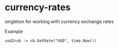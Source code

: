# currency-rates
singleton for working with currency exchange rates

Example
```golang
usd2rub := cb.GetRate("USD", time.Now())
```
